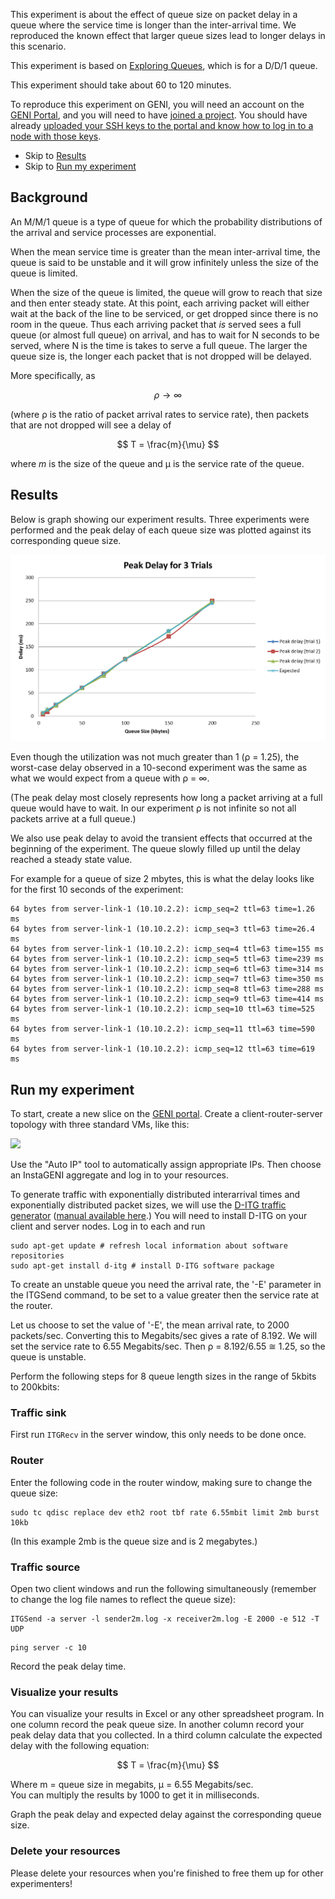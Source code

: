This experiment is about the effect of queue size on packet delay in a queue where the service time is longer than the inter-arrival time. We reproduced the known effect that larger queue sizes lead to longer delays in this scenario. 

This experiment is based on [Exploring Queues](http://www.cs.unc.edu/Research/geni/geniEdu/09-queues.html), which is for a D/D/1 queue.

This experiment should take about 60 to 120 minutes.

To reproduce this experiment on GENI, you will need an account on the [GENI Portal](http://groups.geni.net/geni/wiki/SignMeUp), and you will need to have [joined a project](http://groups.geni.net/geni/wiki/JoinAProject). You should have already [uploaded your SSH keys to the portal and know how to log in to a node with those keys](http://groups.geni.net/geni/wiki/HowTo/LoginToNodes).

* Skip to [Results](#results)
* Skip to [Run my experiment](#runmyexperiment)

## Background 

An M/M/1 queue is a type of queue for which the probability distributions of the arrival and service processes are exponential. 

When the mean service time is greater than the mean inter-arrival time, the queue is said to be unstable and it will grow infinitely unless the size of the queue is limited. 

When the size of the queue is limited, the queue will grow to reach that size and then enter steady state. At this point, each arriving packet will either wait at the back of the line to be serviced, or get dropped since there is no room in the queue. Thus each arriving packet that *is* served sees a full queue (or almost full queue) on arrival, and has to wait for N seconds to be served, where N is the time is takes to serve a full queue. The larger the queue size is, the longer each packet that is not dropped will be delayed.

More specifically, as 

$$\rho \rightarrow \infty $$

(where &rho; is the ratio of packet arrival rates to service rate), then packets that are not dropped will see a delay of

$$ T = \frac{m}{\mu} $$

where _m_ is the size of the queue and &mu; is the service rate of the queue.


## Results

Below is graph showing our experiment results. Three experiments were performed and the peak delay of each queue size was plotted against its corresponding queue size. 

![](/blog/content/images/2016/02/Peakdelaygraph.png)

Even though the utilization was not much greater than 1 (&rho; = 1.25), the worst-case delay observed in a 10-second experiment was the same as what we would expect from a queue with &rho; = &infin;.

(The peak delay most closely represents how long a packet arriving at a full queue would have to wait. In our experiment &rho; is not infinite so not all packets arrive at a full queue.)

We also use peak delay to avoid the transient effects that occurred at the beginning of the experiment. The queue slowly filled up until the delay reached a steady state value.

For example for a queue of size 2 mbytes, this is what the delay looks like for the first 10 seconds of the experiment:

```
64 bytes from server-link-1 (10.10.2.2): icmp_seq=2 ttl=63 time=1.26 ms
64 bytes from server-link-1 (10.10.2.2): icmp_seq=3 ttl=63 time=26.4 ms
64 bytes from server-link-1 (10.10.2.2): icmp_seq=4 ttl=63 time=155 ms
64 bytes from server-link-1 (10.10.2.2): icmp_seq=5 ttl=63 time=239 ms
64 bytes from server-link-1 (10.10.2.2): icmp_seq=6 ttl=63 time=314 ms
64 bytes from server-link-1 (10.10.2.2): icmp_seq=7 ttl=63 time=350 ms
64 bytes from server-link-1 (10.10.2.2): icmp_seq=8 ttl=63 time=288 ms
64 bytes from server-link-1 (10.10.2.2): icmp_seq=9 ttl=63 time=414 ms
64 bytes from server-link-1 (10.10.2.2): icmp_seq=10 ttl=63 time=525 ms
64 bytes from server-link-1 (10.10.2.2): icmp_seq=11 ttl=63 time=590 ms
64 bytes from server-link-1 (10.10.2.2): icmp_seq=12 ttl=63 time=619 ms
```

## Run my experiment


To start, create a new slice on the [GENI portal](https://portal.geni.net/). Create a client-router-server topology with three standard VMs, like this:

![](http://witestlab.poly.edu/~ffund/el7353/images/jacks-topology.png)

Use the "Auto IP" tool to automatically assign appropriate IPs. Then choose an InstaGENI aggregate and log in to your resources.

To generate traffic with exponentially distributed interarrival times and exponentially distributed packet sizes, we will use the [D-ITG traffic generator](http://traffic.comics.unina.it/software/ITG/) ([manual available here](http://traffic.comics.unina.it/software/ITG/manual/).) You will need to install D-ITG on your client and server nodes. Log in to each and run

```
sudo apt-get update # refresh local information about software repositories
sudo apt-get install d-itg # install D-ITG software package
```
To create an unstable queue you need the arrival rate, the '-E' parameter in the ITGSend command, to be set to a value greater then the service rate at the router.

Let us choose to set the value of '-E', the mean arrival rate, to 2000 packets/sec. Converting this to Megabits/sec gives a rate of 8.192. We will set the service rate to 6.55 Megabits/sec. Then &rho; = 8.192/6.55 &#8773; 1.25, so the queue is unstable.

Perform the following steps for 8 queue length sizes in the range of 5kbits to 200kbits:  

### Traffic sink

First run `ITGRecv` in the server window, this only needs to be done once.

### Router 

Enter the following code in the router window, making sure to change the queue size:

```
sudo tc qdisc replace dev eth2 root tbf rate 6.55mbit limit 2mb burst 10kb
```
(In this example 2mb is the queue size and is 2 megabytes.)
### Traffic source

Open two client windows and run the following simultaneously (remember to change the log file names to reflect the queue size):

```
ITGSend -a server -l sender2m.log -x receiver2m.log -E 2000 -e 512 -T UDP
```

```
ping server -c 10
```

Record the peak delay time. 

### Visualize your results

You can visualize your results in Excel or any other spreadsheet program. In one column record the peak queue size. In another column record your peak delay data that you collected. In a third column calculate the expected delay with the following equation:

$$ T = \frac{m}{\mu} $$

Where m = queue size in megabits, &mu; = 6.55 Megabits/sec.  
You can multiply the results by 1000 to get it in milliseconds.

Graph the peak delay and expected delay against the corresponding queue size.

### Delete your resources

Please delete your resources when you're finished to free them up for other experimenters!
